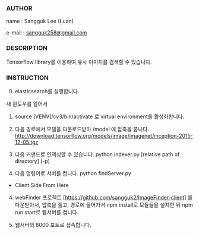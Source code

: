 ### AUTHOR

name : Sangguk Lee (Luan)

e-mail : sangguk258@gmail.com

### DESCRIPTION

Tensorflow library를 이용하여 유사 이미지를 검색할 수 있습니다.

### INSTRUCTION

0. elasticsearch를 실행합니다.

새 윈도우를 열어서

1. source [VENV]/cv3/bin/activate 로 virtual environment를 활성화합니다.


2. 다음 경로에서 모델을 다운로드받아 /model 에 압축을 풉니다.
	http://download.tensorflow.org/models/image/imagenet/inception-2015-12-05.tgz

2. 다음 커맨드로 인덱싱할 수 있습니다.
	python indexer.py [relative path of directory] (-p)

3. 다음 명령어로 서버를 켭니다.
	python findServer.py

- Client Side From Here

4. webFinder 프로젝트 [https://github.com/sangguk2/ImageFinder-client] 를 다운받아서, 압축을 풀고, 경로에 들어가서
	npm install로 모듈들을 설치한 뒤
	npm run start로 웹서버를 켭니다.

5. 웹서버의 8000 포트로 접속합니다.
